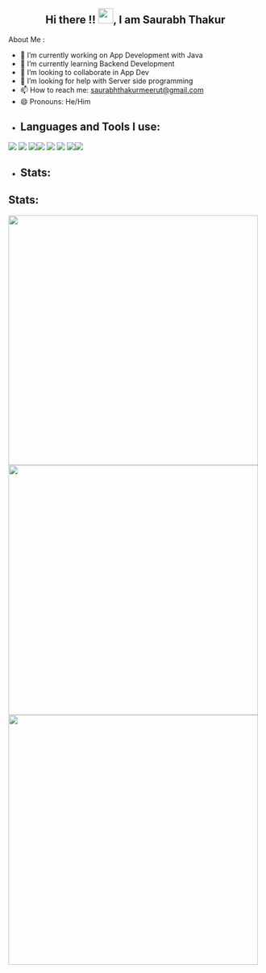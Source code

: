 <h2 align = "center"> Hi there !! <img src="https://raw.githubusercontent.com/MartinHeinz/MartinHeinz/master/wave.gif" width="30px">, I am Saurabh Thakur</h2>


About Me :

- 🔭 I’m currently working on App Development with Java 
- 🌱 I’m currently learning Backend Development
- 👯 I’m looking to collaborate in App Dev
- 🤔 I’m looking for help with Server side programming
- 📫 How to reach me: saurabhthakurmeerut@gmail.com
- 😄 Pronouns: He/Him
- ## Languages and Tools I use:

<img src="https://img.icons8.com/color/48/000000/c-programming.png"/> <img src="https://img.icons8.com/color/48/000000/c-plus-plus-logo.png"/> 
<img src="https://img.icons8.com/color/48/000000/java.png"/><img src="https://img.icons8.com/color/48/000000/spring-logo.png"/>  <img src="https://img.icons8.com/color/48/000000/git.png"/> <img src="https://img.icons8.com/fluency/48/000000/github.png"/> <img src="https://img.icons8.com/color/48/000000/visual-studio-code-2019.png"/><img src="https://img.icons8.com/color/48/000000/intellij-idea.png"/> 


- ## Stats:
## Stats: 
<img width="495px" src="https://github-readme-stats.vercel.app/api?username=Saurabh-Thakur-07&show_icons=true&theme=nightowl&hide_border=false&include_all_commits=true&hide_title=false" /> 
<img width="495px" src="https://github-readme-stats.vercel.app/api/top-langs/?username=Saurabh-Thakur-07&layout=compact&theme=nightowl&hide_border=false&hide_title=true" />
<img width ="495px" src="https://github-readme-streak-stats.herokuapp.com/?user=Saurabh-Thakur-07&theme=nightowl"/>

